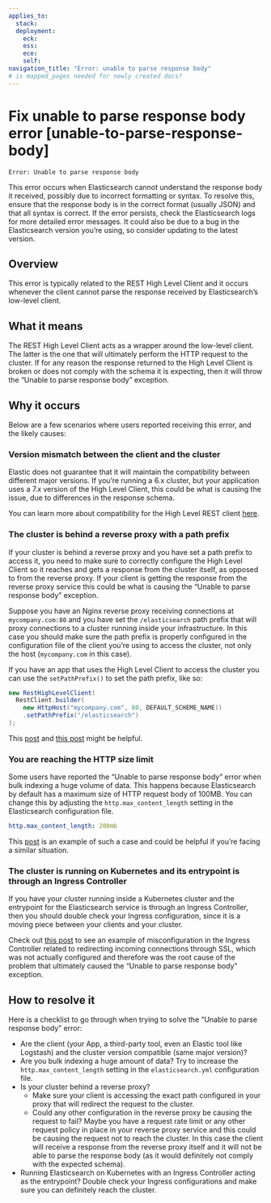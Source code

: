 ```yaml
---
applies_to:
  stack: 
  deployment:
    eck: 
    ess: 
    ece: 
    self: 
navigation_title: "Error: unable to parse response body"
# is mapped_pages needed for newly created docs?
---
```


# Fix unable to parse response body error [unable-to-parse-response-body]

```console
Error: Unable to parse response body
```

This error occurs when Elasticsearch cannot understand the response body it received, possibly due to incorrect formatting or syntax. To resolve this, ensure that the response body is in the correct format (usually JSON) and that all syntax is correct. If the error persists, check the Elasticsearch logs for more detailed error messages. It could also be due to a bug in the Elasticsearch version you’re using, so consider updating to the latest version.

## Overview

This error is typically related to the REST High Level Client and it occurs whenever the client cannot parse the response received by Elasticsearch’s low-level client.

## What it means

The REST High Level Client acts as a wrapper around the low-level client. The latter is the one that will ultimately perform the HTTP request to the cluster. If for any reason the response returned to the High Level Client is broken or does not comply with the schema it is expecting, then it will throw the “Unable to parse response body” exception.

## Why it occurs

Below are a few scenarios where users reported receiving this error, and the likely causes:

### Version mismatch between the client and the cluster

Elastic does not guarantee that it will maintain the compatibility between different major versions. If you’re running a 6.x cluster, but your application uses a 7.x version of the High Level Client, this could be what is causing the issue, due to differences in the response schema.

You can learn more about compatibility for the High Level REST client [here](https://www.elastic.co/guide/en/elasticsearch/client/java-rest/current/java-rest-high-compatibility.html).

### The cluster is behind a reverse proxy with a path prefix

If your cluster is behind a reverse proxy and you have set a path prefix to access it, you need to make sure to correctly configure the High Level Client so it reaches and gets a response from the cluster itself, as opposed to from the reverse proxy. If your client is getting the response from the reverse proxy service this could be what is causing the “Unable to parse response body” exception.

Suppose you have an Nginx reverse proxy receiving connections at `mycompany.com:80` and you have set the `/elasticsearch` path prefix that will proxy connections to a cluster running inside your infrastructure. In this case you should make sure the path prefix is properly configured in the configuration file of the client you’re using to access the cluster, not only the host (`mycompany.com` in this case).

If you have an app that uses the High Level Client to access the cluster you can use the `setPathPrefix()` to set the path prefix, like so:

```java
new RestHighLevelClient(
  RestClient.builder(
    new HttpHost("mycompany.com", 80, DEFAULT_SCHEME_NAME))
    .setPathPrefix("/elasticsearch")
);
```

This [post](https://discuss.elastic.co/t/resthighlevelclient-accessing-an-elastic-http-endpoint-behind-reverse-proxy/117306) and [this post](https://discuss.elastic.co/t/issue-with-highlevelrestclient-with-the-host-xyz-com-8080-elasticsearch/186384) might be helpful.

### You are reaching the HTTP size limit

Some users have reported the “Unable to parse response body” error when bulk indexing a huge volume of data. This happens because Elasticsearch by default has a maximum size of HTTP request body of 100MB. You can change this by adjusting the `http.max_content_length` setting in the Elasticsearch configuration file.

```yaml
http.max_content_length: 200mb
```

This [post](https://discuss.elastic.co/t/bulk-indexing-with-java-high-level-rest-client-gives-error-unable-to-parse-response-body/161696) is an example of such a case and could be helpful if you’re facing a similar situation.

### The cluster is running on Kubernetes and its entrypoint is through an Ingress Controller

If you have your cluster running inside a Kubernetes cluster and the entrypoint for the Elasticsearch service is through an Ingress Controller, then you should double check your Ingress configuration, since it is a moving piece between your clients and your cluster.

Check out [this post](https://discuss.elastic.co/t/resthighlevelclient-unable-to-parse-response-body/240809) to see an example of misconfiguration in the Ingress Controller related to redirecting incoming connections through SSL, which was not actually configured and therefore was the root cause of the problem that ultimately caused the “Unable to parse response body” exception.

## How to resolve it

Here is a checklist to go through when trying to solve the “Unable to parse response body” error:

- Are the client (your App, a third-party tool, even an Elastic tool like Logstash) and the cluster version compatible (same major version)?
- Are you bulk indexing a huge amount of data? Try to increase the `http.max_content_length` setting in the `elasticsearch.yml` configuration file.
- Is your cluster behind a reverse proxy?
  - Make sure your client is accessing the exact path configured in your proxy that will redirect the request to the cluster.
  - Could any other configuration in the reverse proxy be causing the request to fail? Maybe you have a request rate limit or any other request policy in place in your reverse proxy service and this could be causing the request not to reach the cluster. In this case the client will receive a response from the reverse proxy itself and it will not be able to parse the response body (as it would definitely not comply with the expected schema).
- Running Elasticsearch on Kubernetes with an Ingress Controller acting as the entrypoint? Double check your Ingress configurations and make sure you can definitely reach the cluster.

